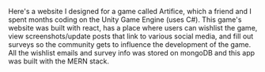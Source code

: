 Here's a website I designed for a game called Artifice, which a friend and I spent months coding on the Unity Game Engine (uses C#). This game's website was built with react, has a place where users can wishlist the game, view screenshots/update posts that link to various social media, and fill out surveys so the community gets to influence the development of the game. All the wishlist emails and survey info was stored on mongoDB and this app was built with the MERN stack.
